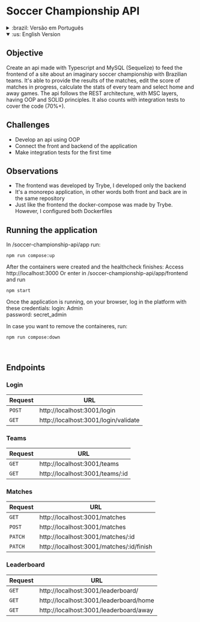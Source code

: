 # Soccer Championship API

<details>
 <summary>:brazil: Versão em Português</summary>
  
## Objetivo
  Criar uma api feita em Typescript e MySQL (Sequelize) para alimentar o frontend do portal de um campeonato de futebol imaginário entre times brasileiros. Ela consegue prover os resultados de partidas, editar o placar de partidas em andamento, calcular estatísticas de cada time e selecionar jogos de fora ou dentro de casa.
  A api segue uma arquitetura REST, em camadas MSC, contando com POO e princípios de SOLID. Ela também conta com testes de integração para cobrir o código (70%+).
  
## Desafios
 - Desenvolver funcionalidades de uma api utilizando Programação Orientada a Objetos.
 - Conectar o backend com o frontend da aplicação
 - Fazer testes de integração pela primeira vez
  
## Observações
 - O frontend foi desenvolvido pronto pela Trybe, só precisei construir o backend
 - A aplicação é monorepo, ou seja, tanto o back quanto o frontend estão no mesmo repositório
 - Assim como o frontend, o arquivo docker-compose foi desenvolvido pela Trybe. Entretando eu configurei os ambos Dockerfiles
  
## Executando a aplicação
 Em /soccer-championship-api/app rode:
```
npm run compose:up
```
  
Após os containeres serem criados e o healthcheck terminar:
  Acesse http://localhost:3000
  Ou então entre em /soccer-championship-api/app/frontend e rode
```
npm start
```
 Uma vez rodando, pelo navegador, faça o login e acesse a plataforma pelas seguintes credenciais:
  login: Admin </br>
  senha: secret_admin

Caso deseje remover os containeres, rode:
```
npm run compose:down
```
## Rotas
### Login 
| Requisição | URL                                  |
| ---------- | ------------------------------------ |
| `POST`     | http://localhost:3001/login          |
| `GET`      | http://localhost:3001/login/validate |


### Teams
| Requisição | URL                             |
| ---------- | ------------------------------- |
| `GET`      | http://localhost:3001/teams     |
| `GET`      | http://localhost:3001/teams/:id |

### Matches

| Requisição | URL                                      |
| ---------- | ---------------------------------------- |
| `GET`      | http://localhost:3001/matches            |
| `POST`     | http://localhost:3001/matches            |
| `PATCH`    | http://localhost:3001/matches/:id        |
| `PATCH`    | http://localhost:3001/matches/:id/finish |

### Leaderboard

| Requisição | URL                                    |
| ---------- | -------------------------------------- |
| `GET`      | http://localhost:3001/leaderboard/     |
| `GET`      | http://localhost:3001/leaderboard/home |
| `GET`      | http://localhost:3001/leaderboard/away |

<br />

</details>
<details open> 
<summary>:us: English Version</summary>

## Objective
  Create an api made with Typescript and MySQL (Sequelize) to feed the frontend of a site about an imaginary soccer championship with Brazilian teams. It's able to provide the results of the matches, edit the score of matches in progress, calculate the stats of every team and select home and away games.
  The api follows the REST architecture, with MSC layers, having OOP and SOLID principles. It also counts with integration tests to cover the code (70%+).
  
## Challenges
 - Develop an api using OOP
 - Connect the front and backend of the application
 - Make integration tests for the first time
  
## Observations
 - The frontend was developed by Trybe, I developed only the backend
 - It's a monorepo application, in other words both front and back are in the same repository
 - Just like the frontend the docker-compose was made by Trybe. However, I configured both Dockerfiles

## Running the application

In /soccer-championship-api/app run:
```
npm run compose:up
```
  
After the containers were created and the healthcheck finishes:
  Access http://localhost:3000
  Or enter in /soccer-championship-api/app/frontend and run
```
npm start
```
 Once the application is running, on your browser, log in the platform with these credentials:
  login: Admin </br>
  password: secret_admin

In case you want to remove the containeres, run:
```
npm run compose:down
```

<br />

## Endpoints

### Login

| Request | URL                                  |
| ------- | ------------------------------------ |
| `POST`  | http://localhost:3001/login          |
| `GET`   | http://localhost:3001/login/validate |

### Teams

| Request | URL                             |
| ------- | ------------------------------- |
| `GET`   | http://localhost:3001/teams     |
| `GET`   | http://localhost:3001/teams/:id |

### Matches

| Request | URL                                      |
| ------- | ---------------------------------------- |
| `GET`   | http://localhost:3001/matches            |
| `POST`  | http://localhost:3001/matches            |
| `PATCH` | http://localhost:3001/matches/:id        |
| `PATCH` | http://localhost:3001/matches/:id/finish |

### Leaderboard

| Request | URL                                    |
| ------- | -------------------------------------- |
| `GET`   | http://localhost:3001/leaderboard/     |
| `GET`   | http://localhost:3001/leaderboard/home |
| `GET`   | http://localhost:3001/leaderboard/away |

</details>

  
